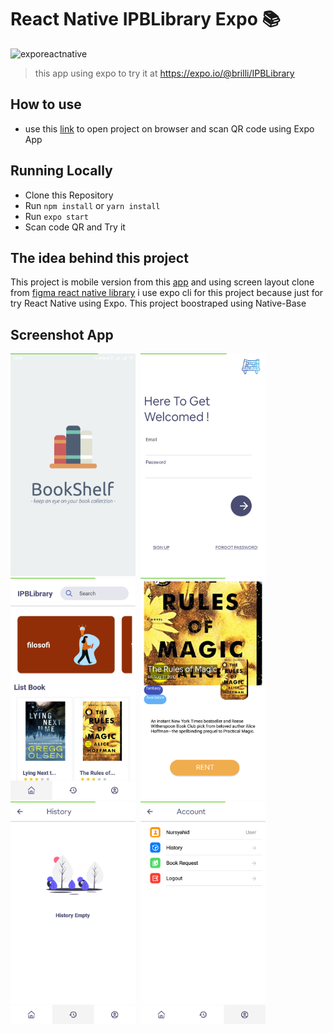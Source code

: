 # React Native IPBLibrary Expo 📚

![exporeactnative](https://miro.medium.com/max/1838/1*XLPUfIkmIA01h1D0ti-wJw.png)

> this app using expo
> to try it at https://expo.io/@brilli/IPBLibrary

## How to use

* use this [link](https://expo.io/@brilli/IPBLibrary) to open project on browser and scan QR code using Expo App

## Running Locally

* Clone this Repository
* Run ``` npm install ``` or  ``` yarn install ```
* Run ``` expo start ```
* Scan code QR and Try it

## The idea behind this project

This project is mobile version from this [app](https://github.com/brillianodhiya/reactjs-rentbook-IPB-Library) and using screen layout clone from [figma react native library](https://www.figma.com/file/shrkaEps4LnHSTkqMxN3cG/Library-Apps?node-id=0%3A1) i use expo cli for this project because just for try React Native using Expo.
This project boostraped using Native-Base

## Screenshot App

<kbd>
<img src="screenshot/splash.png" width="200" alt="splashscreen">
<img src="screenshot/loginpage.png" width="200" alt="loginscreen">
<img src="screenshot/homepage.png" width="200" alt="homescreen">
<img src="screenshot/bookdetail.png" width="200" 
alt="detailscreen">
<img src="screenshot/historypage.png" width="200" 
alt="historyscreen">
<img src="screenshot/accountpage.png" width="200" alt="accountscreen">
<kbd>